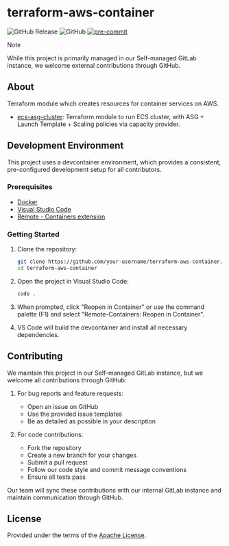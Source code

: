 # terraform-aws-container

![GitHub Release](https://img.shields.io/github/v/release/fadu-test-solutions/terraform-aws-container)
![GitHub](https://img.shields.io/github/license/fadu-test-solutions/terraform-aws-container?color=blue&style=flat-square)
[![pre-commit](https://img.shields.io/badge/pre--commit-enabled-brightgreen?logo=pre-commit&logoColor=white&style=flat-square)](https://github.com/pre-commit/pre-commit)

> [!NOTE]
> While this project is primarily managed in our Self-managed GitLab instance,
> we welcome external contributions through GitHub.

## About

Terraform module which creates resources for container services on AWS.

- [ecs-asg-cluster](./modules/ecs-asg-cluster): Terraform module to run ECS cluster, with ASG + Launch Template + Scaling policies via capacity provider.

## Development Environment

This project uses a devcontainer environment, which provides a consistent, pre-configured development setup for all contributors.

### Prerequisites

- [Docker](https://docs.docker.com/engine/install/)
- [Visual Studio Code](https://code.visualstudio.com/)
- [Remote - Containers extension](https://marketplace.visualstudio.com/items?itemName=ms-vscode-remote.remote-containers)

### Getting Started

1. Clone the repository:

   ```bash
   git clone https://github.com/your-username/terraform-aws-container.git
   cd terraform-aws-container
   ```

2. Open the project in Visual Studio Code:

   ```bash
   code .
   ```

3. When prompted, click "Reopen in Container" or use the command palette (F1) and select "Remote-Containers: Reopen in Container".

4. VS Code will build the devcontainer and install all necessary dependencies.

## Contributing

We maintain this project in our Self-managed GitLab instance, but we welcome all contributions through GitHub:

1. For bug reports and feature requests:

   - Open an issue on GitHub
   - Use the provided issue templates
   - Be as detailed as possible in your description

2. For code contributions:
   - Fork the repository
   - Create a new branch for your changes
   - Submit a pull request
   - Follow our code style and commit message conventions
   - Ensure all tests pass

Our team will sync these contributions with our internal GitLab instance and maintain communication through GitHub.

## License

Provided under the terms of the [Apache License](LICENSE).
